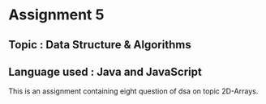 <h1>Assignment 5</h1>
<h2>Topic : Data Structure & Algorithms</h2>
<h2>Language used : Java and JavaScript</h2>

<p>This is an assignment containing eight question of dsa on topic 2D-Arrays.</p>
